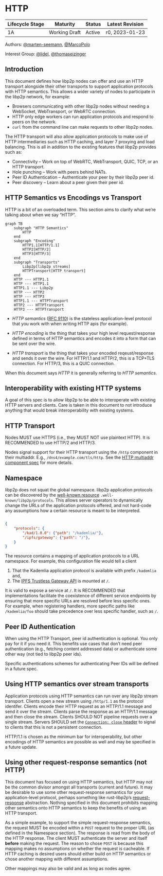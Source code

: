 # HTTP

| Lifecycle Stage | Maturity      | Status | Latest Revision |
| --------------- | ------------- | ------ | --------------- |
| 1A              | Working Draft | Active | r0, 2023-01-23  |

Authors: [@marten-seemann], [@MarcoPolo]

Interest Group: [@lidel], [@thomaseizinger]

[@marten-seemann]: https://github.com/marten-seemann
[@MarcoPolo]: https://github.com/MarcoPolo
[@lidel]: https://github.com/lidel
[@thomaseizinger]: https://github.com/thomaseizinger

## Introduction

This document defines how libp2p nodes can offer and use an HTTP transport alongside their other transports to support application protocols with HTTP semantics. This allows a wider variety of nodes to participate in the libp2p network, for example:

- Browsers communicating with other libp2p nodes without needing a WebSocket, WebTransport, or WebRTC connection.
- HTTP only edge workers can run application protocols and respond to peers on the network.
- `curl` from the command line can make requests to other libp2p nodes.

The HTTP transport will also allow application protocols to make use of HTTP intermediaries such as HTTP caching, and layer 7 proxying and load balancing. This is all in addition to the existing features that libp2p provides such as:

- Connectivity – Work on top of WebRTC, WebTransport, QUIC, TCP, or an HTTP transport.
- Hole punching – Work with peers behind NATs.
- Peer ID Authentication – Authenticate your peer by their libp2p peer id.
- Peer discovery – Learn about a peer given their peer id.

## HTTP Semantics vs Encodings vs Transport

HTTP is a bit of an overloaded term. This section aims to clarify what we’re talking about when we say “HTTP”.


```mermaid
graph TB
    subgraph "HTTP Semantics"
        HTTP
    end
    subgraph "Encoding"
        HTTP1.1[HTTP/1.1]
        HTTP2[HTTP/2]
        HTTP3[HTTP/3]
    end
    subgraph "Transports"
        Libp2p[libp2p streams]
        HTTPTransport[HTTP transport]
    end
    HTTP --- HTTP1.1
    HTTP --- HTTP1.1
    HTTP1.1 --- Libp2p
    HTTP --- HTTP2
    HTTP --- HTTP3
    HTTP1.1 --- HTTPTransport
    HTTP2 --- HTTPTransport
    HTTP3 --- HTTPTransport
```

- *HTTP semantics* ([RFC 9110](https://www.rfc-editor.org/rfc/rfc9110.html)) is
  the stateless application-level protocol that you work with when writing HTTP
  apis (for example).

- *HTTP encoding* is the thing that takes your high level request/response
  defined in terms of HTTP semantics and encodes it into a form that can be sent
  over the wire.

- *HTTP transport* is the thing that takes your encoded reqeust/response and
  sends it over the wire. For HTTP/1.1 and HTTP/2, this is a TCP+TLS connection.
  For HTTP/3, this is a QUIC connection.

When this document says *HTTP* it is generally referring to *HTTP semantics*.

## Interoperability with existing HTTP systems

A goal of this spec is to allow libp2p to be able to interoperate with existing HTTP servers and clients. Care is taken in this document to not introduce anything that would break interoperability with existing systems.

## HTTP Transport

Nodes MUST use HTTPS (i.e., they MUST NOT use plaintext HTTP). It is RECOMMENDED to use HTTP/2 and HTTP/3.

Nodes signal support for their HTTP transport using the `/http` component in
their multiaddr. E.g., `/dns4/example.com/tls/http`. See the [HTTP multiaddr
component spec](https://github.com/libp2p/specs/pull/550) for more details.

## Namespace

libp2p does not squat the global namespace. libp2p application protocols can be
discovered by the [well-known resource](https://www.rfc-editor.org/rfc/rfc8615)
`.well-known/libp2p/protocols`. This allows server operators to dynamically change the
URLs of the application protocols offered, and not hard-code any assumptions how
a certain resource is meant to be interpreted.

```json

{
    "protocols": {
        "/kad/1.0.0": {"path": "/kademlia/"},
        "/ipfs/gateway": {"path": "/"},
    }
}
```

The resource contains a mapping of application protocols to a URL namespace. For
example, this configuration file would tell a client

1. That the Kademlia application protocol is available with prefix `/kademlia`
and,
2. The [IPFS Trustless Gateway API](https://specs.ipfs.tech/http-gateways/trustless-gateway/) is mounted at `/`.

It is valid to expose a service at `/`. It is RECOMMENDED that implementations facilitate the coexistence of different service endpoints by ensuring that more specific URLs are resolved before less specific ones. For example, when registering handlers, more specific paths like `/kademlia/foo` should take precedence over less specific handler, such as `/`.

## Peer ID Authentication

When using the HTTP Transport, peer id authentication is optional. You only pay
for it if you need it. This benefits use cases that don’t need peer
authentication (e.g., fetching content addressed data) or authenticate some
other way (not tied to libp2p peer ids).

Specific authentications schemes for authenticating Peer IDs will be defined in
a future spec.

## Using HTTP semantics over stream transports

Application protocols using HTTP semantics can run over any libp2p stream transport. Clients open a new stream using `/http/1.1` as the protocol identifer. Clients encode their HTTP request as an HTTP/1.1 message and send it over the stream. Clients parse the response as an HTTP/1.1 message and then close the stream. Clients SHOULD NOT pipeline requests over a single stream. Servers SHOULD set the [`Connection: close` header](https://datatracker.ietf.org/doc/html/rfc9112#section-9.6) to signal to clients that this is not a persistent connection.

HTTP/1.1 is chosen as the minimum bar for interoperability, but other encodings of HTTP semantics are possible as well and may be specified in a future update.

## Using other request-response semantics (not HTTP)

This document has focused on using HTTP semantics, but HTTP may not be the common divisor amongst all transports (current and future). It may be desirable to use some other request-response semantics for your application-level protocol, perhaps something like rust-libp2p’s [request-response](https://docs.rs/libp2p/0.52.1/libp2p/request_response/index.html) abstraction. Nothing specified in this document prohibits mapping other semantics onto HTTP semantics to keep the benefits of using an HTTP transport.

As a simple example, to support the simple request-response semantics, the request MUST be encoded within a `POST` request to the proper URL (as defined in the Namespace section). The response is read from the body of the HTTP response. The client MUST authenticate the server and itself **before** making the request. The reason to chose `POST` is because this mapping makes no assumptions on whether the request is cacheable. If HTTP caching is desired users should either build on HTTP semantics or chose another mapping with different assumptions.

Other mappings may also be valid and as long as nodes agree.
